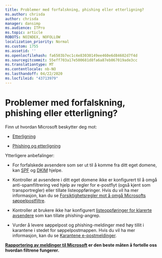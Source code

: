 ```yaml
---
title: Problemer med forfalskning, phishing eller etterligning?
ms.author: chrisda
author: chrisda
manager: dansimp
ms.audience: ITPro
ms.topic: article
ROBOTS: NOINDEX, NOFOLLOW
localization_priority: Normal
ms.custom: 1755
ms.assetid: ''
ms.openlocfilehash: fa6503b7ec1c4e83030149ee460e6d84602d7f4d
ms.sourcegitcommit: 55eff703a17e500681d8fa6a87eb067019ade3cc
ms.translationtype: MT
ms.contentlocale: nb-NO
ms.lasthandoff: 04/22/2020
ms.locfileid: "43713979"
---
```

# <a name="issues-with-spoofing-phishing-or-impersonation"></a>Problemer med forfalskning, phishing eller etterligning?

Finn ut hvordan Microsoft beskytter deg mot:

- [Etterligning](https://docs.microsoft.com/office365/securitycompliance/anti-spoofing-protection)

- [Phishing og etterligning](https://docs.microsoft.com/office365/securitycompliance/atp-anti-phishing)

Ytterligere anbefalinger:

- For forfalskede avsendere som ser ut til å komme fra ditt eget domene, kan [SPF](https://docs.microsoft.com/office365/securitycompliance/set-up-spf-in-office-365-to-help-prevent-spoofing) og [DKIM](https://docs.microsoft.com/office365/securitycompliance/use-dkim-to-validate-outbound-email) hjelpe.

- Kontroller at avsendere i ditt eget domene ikke er konfigurert til å omgå anti-spamfiltrering ved hjelp av regler for e-postflyt (også kjent som transportregler) eller tillate listeoppføringer. Hvis du vil ha mer informasjon, kan du se [Forsiktighetsregler mot å omgå Microsofts søppelpostfiltre](https://docs.microsoft.com/exchange/troubleshoot/antispam/cautions-against-bypassing-spam-filters).

- Kontroller at brukere ikke har konfigurert [listeoppføringer for klarerte avsendere](https://support.office.com/article/BE1BAEA0-BEAB-4A30-B968-9004332336CE) som kan tillate phishing-angrep.

- Vurder å levere søppelpost og phishing-meldinger med høy tillit i karantene i stedet for søppelpostmappen. Hvis du vil ha mer informasjon, kan du se [Karantene e-postmeldinger](https://docs.microsoft.com/office365/securitycompliance/quarantine-email-messages).

**[Rapportering av meldinger til Microsoft](https://support.office.com/article/b5caa9f1-cdf3-4443-af8c-ff724ea719d2) er den beste måten å fortelle oss hvordan filtrene fungerer.**
